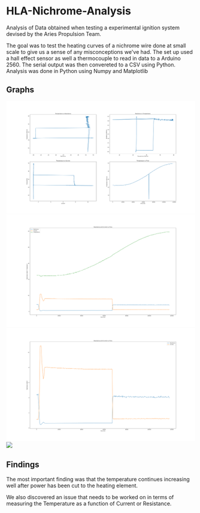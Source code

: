 # HLA-Nichrome-Analysis
Analysis of Data obtained when testing a experimental ignition system devised by the Aries Propulsion Team. 

The goal was to test the heating curves of a nichrome wire done at small scale to give us a sense of any misconceptions we've had. The set up used a hall effect sensor as well a thermocouple to read in data to a Arduino 2560. The serial output was then convereted to a CSV using Python. Analysis was done in Python using Numpy and Matplotlib

## Graphs
<img src="Figure_1.png">
<img src="RITvt.png">
<img src="RIvt.png">
<img src="Temps.pmg">


## Findings
The most important finding was that the temperature continues increasing well after power has been cut to the heating element. 

We also discovered an issue that needs to be worked on in terms of measuring the Temperature as a function of Current or Resistance. 

